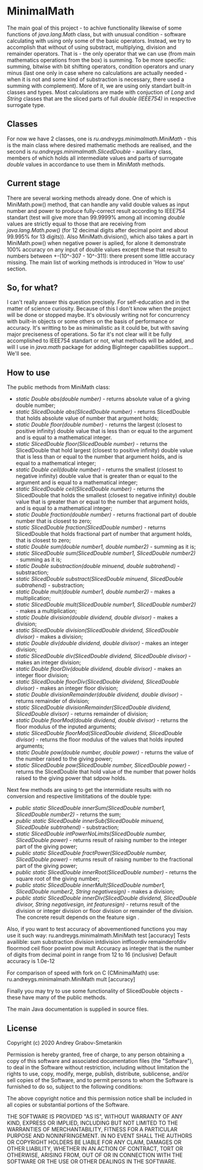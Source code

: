 # MinimalMath

The main goal of this project - to achive functionality likewise of some functions of *java.lang.Math* class, but with unusual condition - software calculating with using only some of the basic operators. Instead, we try to accomplish that without of using substract, multiplying, division and remainder operators. That is - the only operator that we can use (from main mathematics operations from the box) is summing. To be more specific: summing, bitwise with bit shifting operators, condition operators and unary minus (last one only in case where no calculations are actually needed - when it is not and some kind of substraction is necessary, there used a summing with complement). More of it, we are using only standart built-in classes and types. Most calculations are made with conjuction of *Long* and *String* classes that are the sliced parts of full *double (IEEE754)* in respective surrogate type.

## Classes

For now we have 2 classes, one is *ru.andreygs.minimalmath.MiniMath* - this is the main class where desired mathematic methods are realised, and the second is *ru.andreygs.minimalmath.SlicedDouble* - auxiliary class, members of which holds all intermediate values and parts of surrogate *double* values in accordance to use them in *MiniMath* methods.

## Current stage

There are several working methods already done. One of which is MiniMath.pow() method, that can handle any valid double values as input number and power to produce fully-correct result according to IEEE754 standart (test will give more than 99.9999% among all incoming *double* values are strictly equal to those that are receiving from *java.lang.Math.pow()* (for 12 decimal digits after decimal point and about 99.995% for 13 digits)). Also MiniMath.division(), which also takes a part in MiniMath.pow() when negative power is aplied, for alone it demonstrate 100% accuracy on any input of double values except these that result to numbers between +-(10^-307 - 10^-311): there present some little accuracy missing. The main list of working methods is introduced in 'How to use' section.

## So, for what?

I can't really answer this question precisely. For self-education and in the matter of science curiosity. Because of this I don't know when the project will be done or stopped maybe. It's obviously writing not for concurrency with built-in objects or some others on the basis of performance or accuracy. It's writting to be as minimalistic as it could be, but with saving major preciseness of operations. So far it's not clear will it be fully accomplished to IEEE754 standart or not, what methods will be added, and will I use in *java.math* package for adding BigInteger capabilities support... We'll see.

## How to use

The public methods from MiniMath class:

- *static Double abs(double number)* - returns absolute value of a giving double number;
- *static SlicedDouble abs(SlicedDouble number)* - returns SlicedDouble that holds absolute value of number that argument holds;
- *static Double floor(double number)* - returns the largest (closest to positive infinity) double value that is less than or equal to the argument and is equal to a mathematical integer.
- *static SlicedDouble floor(SlicedDouble number)* - returns the SlicedDouble that hold largest (closest to positive infinity) double value that is less than or equal to the number that argument holds, and is equal to a mathematical integer;
- *static Double ceil(double number)* - returns the smallest (closest to negative infinity) double value that is greater than or equal to the argument and is equal to a mathematical integer;
- *static SlicedDouble ceil(SlicedDouble number)* - returns the SlicedDouble that holds the smallest (closest to negative infinity) double value that is greater than or equal to the number that argument holds, and is equal to a mathematical integer;
- *static Double fraction(double number)* - returns fractional part of double number that is closest to zero;
- *static SlicedDouble fraction(SlicedDouble number)* - returns SlicedDouble that holds fractional part of number that argument holds, that is closest to zero;
- *static Double sum(double number1, double number2)* - summing as it is;
- *static SlicedDouble sum(SlicedDouble number1, SlicedDouble number2)* - summing as it is;
- *static Double substraction(double minuend, double subtrahend)* - substraction;
- *static SlicedDouble substract(SlicedDouble minuend, SlicedDouble subtrahend)* - substraction;
- *static Double mult(double number1, double number2)* - makes a multiplication;
- *static SlicedDouble mult(SlicedDouble number1, SlicedDouble number2)* - makes a multiplication;
- *static Double division(double dividend, double divisor)* - makes a division;
- *static SlicedDouble division(SlicedDouble dividend, SlicedDouble divisor)* - makes a division;
- *static Double div(double dividend, double divisor)* - makes an integer division;
- *static SlicedDouble div(SlicedDouble dividend, SlicedDouble divisor)* - makes an integer division;
- *static Double floorDiv(double dividend, double divisor)* - makes an integer floor division;
- *static SlicedDouble floorDiv(SlicedDouble dividend, SlicedDouble divisor)* - makes an integer floor division;
- *static Double divisionRemainder(double dividend, double divisor)* - returns remainder of division;
- *static SlicedDouble divisionRemainder(SlicedDouble dividend, SlicedDouble divisor)* - returns remainder of division;
- *static Double floorMod(double dividend, double divisor)* - returns the floor modulus of the inputed arguments;
- *static SlicedDouble floorMod(SlicedDouble dividend, SlicedDouble divisor)* - returns the floor modulus of the values that holds inputed arguments;
- *static Double pow(double number, double power)* - returns the value of the number raised to the giving power;
- *static SlicedDouble pow(SlicedDouble number, SlicedDouble power)* - returns the SlicedDouble that hold value of the number that power holds raised to the giving power that sdpow holds.


Next few methods are using to get the intermidiate results with no conversion and respective limititations of the double type:

- *public static SlicedDouble innerSum(SlicedDouble number1, SlicedDouble number2)* - returns the sum;
- *public static SlicedDouble innerSub(SlicedDouble minuend, SlicedDouble subtrahend)* - substraction;
- *static SlicedDouble intPowerNoLimits(SlicedDouble number, SlicedDouble power)* - returns result of raising number to the integer part of the giving power;
- *public static SlicedDouble fractPower(SlicedDouble number, SlicedDouble power)* - returns result of raising number to the fractional part of the giving power;
- *public static SlicedDouble innerRoot(SlicedDouble number)* - returns the square root of the giving number;
- *public static SlicedDouble innerMult(SlicedDouble number1, SlicedDouble number2, String negativesign)* - makes a division;
- *public static SlicedDouble innerDiv(SlicedDouble dividend, SlicedDouble divisor, String negativesign, int featuresign)* - returns result of the division or integer division or floor division or remainder of the division. The concrete result depends on the feature sign .


Also, if you want to test accuracy of abovementioned functions you may use it such way:
ru.andreygs.minimalmath.MiniMath test \[accuracy\]
Tests availible: sum substraction division intdivision intfloordiv
remainderofdiv floormod ceil floor powint pow mult
Accuracy as integer that is the number of digits
from decimal point in range from 12 to 16 (inclusive)
Default accuracy is 1.0e-12

For comparison of speed with fork on C (CMinimalMath) use:
ru.andreygs.minimalmath.MiniMath mult \[accuracy\]

Finally you may try to use some functionality of SlicedDouble objects - these have many of the public methods.

The main Java documentation is supplied in source files.

## License

Copyright (c) 2020 Andrey Grabov-Smetankin

Permission is hereby granted, free of charge, to any person
obtaining a copy of this software and associated documentation
files (the "Software"), to deal in the Software without
restriction, including without limitation the rights to use,
copy, modify, merge, publish, distribute, sublicense, and/or sell
copies of the Software, and to permit persons to whom the
Software is furnished to do so, subject to the following
conditions:

The above copyright notice and this permission notice shall be
included in all copies or substantial portions of the Software.

THE SOFTWARE IS PROVIDED "AS IS", WITHOUT WARRANTY OF ANY KIND,
EXPRESS OR IMPLIED, INCLUDING BUT NOT LIMITED TO THE WARRANTIES
OF MERCHANTABILITY, FITNESS FOR A PARTICULAR PURPOSE AND
NONINFRINGEMENT. IN NO EVENT SHALL THE AUTHORS OR COPYRIGHT
HOLDERS BE LIABLE FOR ANY CLAIM, DAMAGES OR OTHER LIABILITY,
WHETHER IN AN ACTION OF CONTRACT, TORT OR OTHERWISE, ARISING
FROM, OUT OF OR IN CONNECTION WITH THE SOFTWARE OR THE USE OR
OTHER DEALINGS IN THE SOFTWARE.